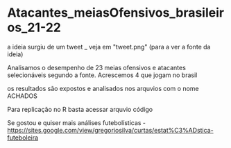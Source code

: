 # Atacantes_meiasOfensivos_brasileiros_21-22
a ideia surgiu de um tweet _ veja em "tweet.png" (para a ver a fonte da ideia)

Analisamos o desempenho de 23 meias ofensivos e atacantes selecionáveis segundo a fonte.
Acrescemos 4 que jogam no brasil

os resultados são expostos e analisados nos arquvios com o nome ACHADOS

Para replicação no R basta acessar arquvio código


Se gostou e quiser mais análises futebolísticas - https://sites.google.com/view/gregoriosilva/curtas/estat%C3%ADstica-futeboleira
